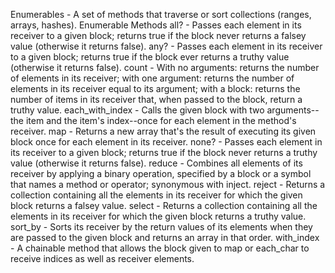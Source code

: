 Enumerables - A set of methods that traverse or sort collections (ranges, arrays, hashes).
Enumerable Methods
all? - Passes each element in its receiver to a given block; returns true if the block never returns a falsey value (otherwise it returns false).
any? - Passes each element in its receiver to a given block; returns true if the block ever returns a truthy value (otherwise it returns false).
count - With no arguments: returns the number of elements in its receiver; with one argument: returns the number of elements in its receiver equal to its argument; with a block: returns the number of items in its receiver that, when passed to the block, return a truthy value.
each_with_index - Calls the given block with two arguments--the item and the item's index--once for each element in the method's receiver.
map - Returns a new array that's the result of executing its given block once for each element in its receiver.
none? - Passes each element in its receiver to a given block; returns true if the block never returns a truthy value (otherwise it returns false).
reduce - Combines all elements of its receiver by applying a binary operation, specified by a block or a symbol that names a method or operator; synonymous with inject.
reject - Returns a collection containing all the elements in its receiver for which the given block returns a falsey value.
select - Returns a collection containing all the elements in its receiver for which the given block returns a truthy value.
sort_by - Sorts its receiver by the return values of its elements when they are passed to the given block and returns an array in that order.
with_index - A chainable method that allows the block given to map or each_char to receive indices as well as receiver elements.